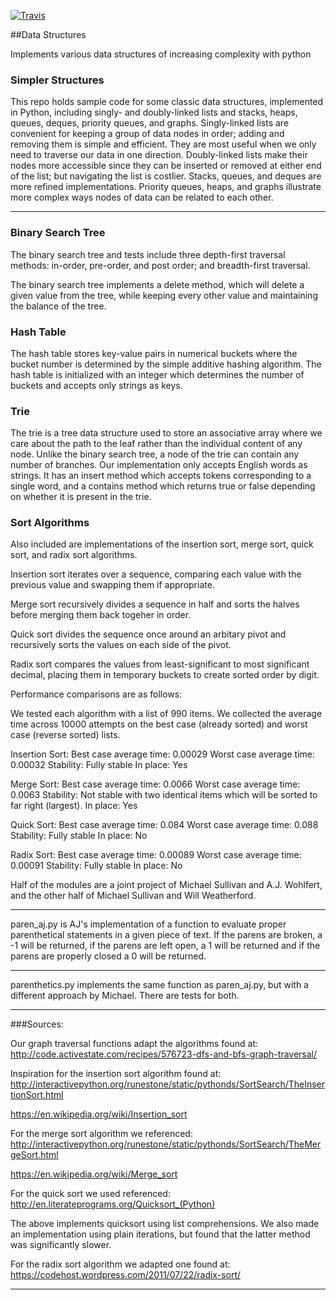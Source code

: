 [![Travis](https://travis-ci.org/scotist/data-structures.svg?branch=master)](https://travis-ci.org/scotist/data-structures.svg?branch=master)

##Data Structures

Implements various data structures of increasing complexity with python

### Simpler Structures

This repo holds sample code for some classic data structures, implemented in Python, including singly- and doubly-linked lists and stacks, heaps, queues, deques, priority queues, and graphs. Singly-linked lists are convenient for keeping a group of data nodes in order; adding and removing them is simple and efficient. They are most useful when we only need to traverse our data in one direction. Doubly-linked lists make their nodes more accessible since they can be inserted or removed at either end of the list; but navigating the list is costlier. Stacks, queues, and deques are more refined implementations.  Priority queues, heaps, and graphs illustrate more complex ways nodes of data can be related to each other.

______________

### Binary Search Tree
The binary search tree and tests include three depth-first traversal methods: in-order, pre-order, and post order; and breadth-first traversal.

The binary search tree implements a delete method, which will delete a given value from the tree, while keeping every other value and maintaining the balance of the tree.

### Hash Table
The hash table stores key-value pairs in numerical buckets where the bucket number is determined by the simple additive hashing algorithm. The hash table is initialized with an integer which determines the number of buckets and accepts only strings as keys.


### Trie
The trie is a tree data structure used to store an associative array where we care about the path to the leaf rather than the individual content of any node. Unlike the binary search tree, a node of the trie can contain any number of branches. Our implementation only accepts English words as strings. It has an insert method which accepts tokens corresponding to a single word, and a contains method which returns true or false depending on whether it is present in the trie.


### Sort Algorithms
Also included are implementations of the  insertion sort, merge sort, quick sort, and radix sort algorithms.

Insertion sort iterates over a sequence, comparing each value with the previous value and swapping them if appropriate.

Merge sort recursively divides a sequence in half and sorts the halves before merging them back togeher in order.

Quick sort divides the sequence once around an arbitary pivot and recursively sorts the values on each side of the pivot.

Radix sort compares the values from least-significant to most significant decimal, placing them in temporary buckets to create sorted order by digit.

Performance comparisons are as follows:


We tested each algorithm with a list of 990 items. We collected the average time across 10000 attempts on the best case (already sorted) and worst case (reverse sorted) lists.

Insertion Sort:
Best case average time: 0.00029
Worst case average time: 0.00032
Stability: Fully stable
In place: Yes


Merge Sort:
Best case average time: 0.0066
Worst case average time: 0.0063
Stability: Not stable with two identical items which will be sorted to far right (largest).
In place: Yes


Quick Sort:
Best case average time: 0.084
Worst case average time: 0.088
Stability: Fully stable
In place: No


Radix Sort:
Best case average time: 0.00089
Worst case average time: 0.00091
Stability: Fully stable
In place: No




Half of the modules are a joint project of Michael Sullivan and A.J. Wohlfert, and the other half of Michael Sullivan and Will Weatherford.

--------------

paren_aj.py is AJ's implementation of a function to evaluate proper parenthetical statements in a given piece of text.  If the parens are broken, a -1 will be returned, if the parens are left open, a 1 will be returned and if the parens are properly closed a 0 will be returned.


______________

parenthetics.py implements the same function as paren_aj.py, but with a different approach by Michael. There are tests for both.


______________

###Sources:

Our graph traversal functions adapt the algorithms found at:
http://code.activestate.com/recipes/576723-dfs-and-bfs-graph-traversal/

Inspiration for the insertion sort algorithm found at:
http://interactivepython.org/runestone/static/pythonds/SortSearch/TheInsertionSort.html

https://en.wikipedia.org/wiki/Insertion_sort

For the merge sort algorithm we referenced:
http://interactivepython.org/runestone/static/pythonds/SortSearch/TheMergeSort.html

https://en.wikipedia.org/wiki/Merge_sort

For the quick sort we used referenced:
http://en.literateprograms.org/Quicksort_(Python)

The above implements quicksort using list comprehensions. We also made an implementation using plain iterations, but found that the latter method was significantly slower.

For the radix sort algorithm we adapted one found at:
https://codehost.wordpress.com/2011/07/22/radix-sort/
___________________________

